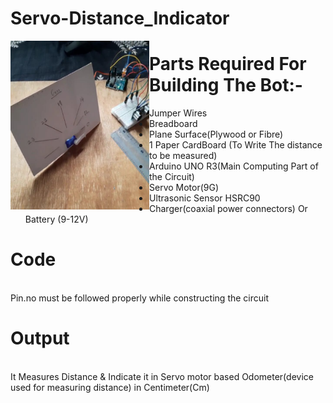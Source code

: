 # Servo-Distance_Indicator
<img src="./images/servo.jpg" align="left" height="270" width="222">

# Parts Required For Building The Bot:-

<ul>
  <li>Jumper Wires</li>
  <li>Breadboard</li>
  <li>Plane Surface(Plywood or Fibre)</li>
  <li> 1 Paper CardBoard (To Write The distance to be measured)</li>
  <li>Arduino UNO R3(Main Computing Part of the Circuit)</li>
  <li>Servo Motor(9G)</li>
 <li> Ultrasonic Sensor HSRC90</li>
  <li>Charger(coaxial power connectors) Or Battery (9-12V) </li>
</ul>


# Code 

<br>Pin.no must be followed properly while constructing the circuit 
<br>
# Output<br>

<br>It Measures Distance & Indicate it in Servo motor based Odometer(device used for measuring distance) in Centimeter(Cm)<br>

